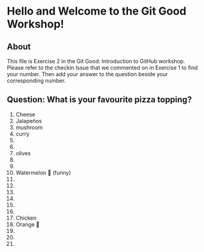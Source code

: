 # Hello and Welcome to the Git Good Workshop! 

## About 

This file is Exercise 2 in the Git Good: Introduction to GitHub workshop. 
Please refer to the checkin Issue that we commented on in Exercise 1 to find your number. Then add your answer to the question beside your corresponding number.

## Question: What is your favourite pizza topping?

1. Cheese
2. Jalapeños 
3. mushroom
2. curry
3. 
4. 
5. olives
6. 
7. 
8. Watermelon 🍉 (funny) 
9. 
10. 
11. 
12. 
13. 
14. 
15. Chicken
16. Orange 🍊 
17. 
18. 
19. 


